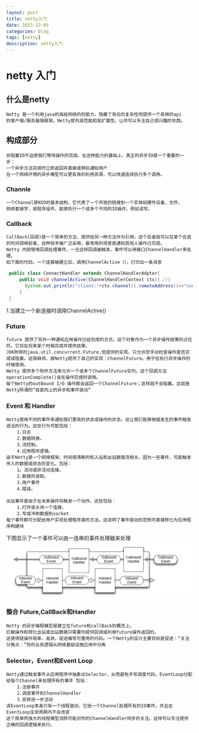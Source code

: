```yaml
---
layout: post
title: netty入门
date: 2015-12-05
categories: blog
tags: [netty]
description: netty入门
---
```




# netty 入门


## 什么是netty
    Netty 是一个利用java的高级网络的的能力，隐藏了背后的复杂性而提供一个易用的api
    的客户端/服务器端框架。Netty提共高性能和高扩展性。让你可以专注自己感兴趣的东西。


## 构成部分
    非阻塞IO不迫使我们等待操作的完成。在这种能力的基础上，真正的异步IO是一个重要的一步：
    一个异步方法完成时立即返回并直接或稍后通知用户
    在一个网络环境的异步模型可以更有效的利用资源，可以快速连续执行多个调用。

    
### Channle 
    一个Channel是NIO的基本结构，它代表了一个开放的链接到一个实体如硬件设备，文件，
    网络套接字，或程序组件。能够执行一个或多个不同的IO操作，例如读写。


### Callback
    CallBack(回调)是一个简单的方法，提供给另一种方法作为引用，这个后者就可以在某个合适
    的时间调用前者。这种技术被广泛采用，最常用的场景是通知其他人操作已完成。
    Netty 内部使用回调处理事件，一旦这样回调被触发，事件可以用接口ChannelHandler来处理。
    如下面的代码，一个连接被建立后，调用ChannelActive（），打印出一条消息


```java 
 public class ConnectHandler extends ChannelHandlerAdpter{ 
     public void channelActive(ChannelHandlerContext ctx){ //1
       System.out.println("client:"+ctx.channel().remoteAddress()>+"connected")
     }
 }
```


1.当建立一个新连接时调用ChannelActive()


### Future
    future 提供了另外一种通知应用操作已经完成的方式。这个对象作为一个异步操作结果的占位符。它将在将来某个时候完成并提供结果。
    JDK附带的java.util.concurrent.Future,但提供的实现，只允许您手动检查操作是否完成或阻塞。这很麻烦，故Netty提供了自己的实现：ChannelFuture。用于在执行异步操作的时候使用。
    Netty 提供多个附件方法来允许一个或多个ChannelFuture实列。这个回调方法operationComplete()会在操作完成时调用。
    每个Netty的outBound I/O 操作都会返回一个ChannelFuture；这样就不会阻塞。这就是Netty所谓的“自底向上的异步和事件驱动”


### Event 和 Handler
    Netty使用不同的事件来通知我们更改的状态或操作的状态。这让我们能够根据发生的事件触发适当的行为。这些行为可能包括：
        1.日志
        2.数据转换。
        3.流控制。
        4.应用程序逻辑。
    由于Netty是一个网络框架，时间很清晰的和入站和出站数据流相关。因为一些事件，可能触发传入的数据或状态的变化。包括：
        1。活动或非活动连接。
        2.数据的读取。
        3.用户事件
        4.错误。

    出站事件是由于在未来操作将触发一个动作。这些包括：
        1.打开或关闭一个连接。
        2.写或冲刷数据到socket
    每个事件都可分配给用户实现处理程序类的方法。这说明了事件驱动的范例可直接转化为应用程序构建块
    
    
    
下图显示了一个事件可以由一连串的事件处理器来处理
![MacDown netty](/img/netty01.png)


### 整合 Future,CallBack和Handler
    Netty 的异步编程模型是建立在future和callBack的概念上。
    拦截操作和转化出站或出站数据只需要你提供回调或利用future操作返回的。
    这使得链操作简单，高效，促进编写可重用的代码。一个Netty的设计主要目标是促进：“关注分离点：”你的业务逻辑从网络基础设施应用中分离


### Selector，Event和Event Loop
    Netty通过触发事件从应用程序中抽象出Selector，从而避免手写调度代码，EventLoop分配给每个Channel来处理所有的事件 包括：
        1.注册事件
        2.调度事件到ChannelHandler
        3.安排进一步活动
    该EventLoop本身只有一个线程驱动，它给一个Channel处理所有的IO事件。并且在EventLoop生命周期内不会改变
    这个简单而强大的线程模型消除可能对你的ChannelHandler同步的关注。这样可以专注提供正确的回调逻辑来执行。
        


    
    
    
   
    
    
   

    


    
    
    
    
    
    
    
    
    